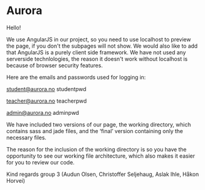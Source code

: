 # Aurora

Hello!

We use AngularJS in our project, so you need to use localhost to preview the page,
if you don't the subpages will not show. We would also like to add that AngularJS 
is a purely client side framework. We have not used any serverside technlologies, 
the reason it doesn't work without localhost is because of browser security features.  

Here are the emails and passwords used for logging in:

student@aurora.no
studentpwd

teacher@aurora.no
teacherpwd

admin@aurora.no
adminpwd

We have included two versions of our page, the working directory, which contains sass and jade files, and the ‘final’ version containing only the necessary files.

The reason for the inclusion of the working directory is so you have the opportunity to see our working file architecture, which also makes it easier for you to review our code.

Kind regards group 3 (Audun Olsen, Christoffer Seljehaug, Aslak Ihle, Håkon Horvei) 
